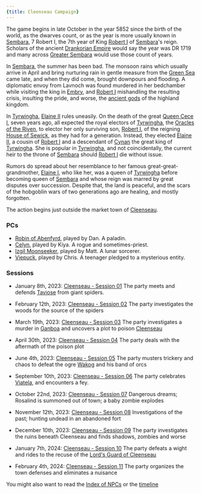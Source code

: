 ```yaml
---
{title: Cleenseau Campaign}
---
```

The game begins in late October in the year 5852 since the birth of the world, as the dwarves count, or as the year is more usually known in [Sembara](<../../gazetteer/greater-sembara/sembara/sembara.md>), 7 Robert I, the 7th year of King [Robert I](<../../people/historical-figures/sembaran-royalty/robert-i.md>) of [Sembara](<../../gazetteer/greater-sembara/sembara/sembara.md>)'s reign. Scholars of the ancient [Drankorian Empire](<../../history/drankorian-era/drankorian-empire.md>) would say the year was DR 1719 and many across [Greater Sembara](<../../gazetteer/greater-sembara/greater-sembara.md>) would use those count of years.

In [Sembara](<../../gazetteer/greater-sembara/sembara/sembara.md>), the summer has been bad. The monsoon rains which usually arrive in April and bring nurturing rain in gentle measure from the [Green Sea](<../../gazetteer/green-sea.md>) came late, and when they did come, brought downpours and flooding. A diplomatic envoy from Lavnoch was found murdered in her bedchamber while visiting the king in [Embry](<../../gazetteer/greater-sembara/sembara/heartlands/embry.md>), and [Robert I](<../../people/historical-figures/sembaran-royalty/robert-i.md>) mishandling the resulting crisis, insulting the pride, and worse, the [ancient gods](<../../cosmology/religions/kestavo/kestavo.md>) of the highland kingdom.

In [Tyrwingha](<../../gazetteer/greater-sembara/tyrwingha/tyrwingha.md>), [Elaine II](<../../people/historical-figures/sembaran-royalty/elaine-ii.md>) rules uneasily. On the death of the great [Queen Cece I](<../../people/historical-figures/sembaran-royalty/cece-i.md>), seven years ago, all expected the royal electors of [Tyrwingha](<../../gazetteer/greater-sembara/tyrwingha/tyrwingha.md>), the [Oracles of the Riven](<../../groups/oracle-of-the-riven.md>), to elector her only surviving son, [Robert I](<../../people/historical-figures/sembaran-royalty/robert-i.md>), of the reigning [House of Sewick](<../../groups/sembaran-noble-houses/house-of-sewick.md>), as they had for a generation. Instead, they elected [Elaine II](<../../people/historical-figures/sembaran-royalty/elaine-ii.md>), a cousin of [Robert I](<../../people/historical-figures/sembaran-royalty/robert-i.md>) and a descendant of [Cynan](<../../people/historical-figures/sembaran-royalty/cynan.md>) the great king of [Tyrwingha](<../../gazetteer/greater-sembara/tyrwingha/tyrwingha.md>). She is popular in [Tyrwingha](<../../gazetteer/greater-sembara/tyrwingha/tyrwingha.md>), and not coincidentally, the current heir to the throne of [Sembara](<../../gazetteer/greater-sembara/sembara/sembara.md>) should [Robert I](<../../people/historical-figures/sembaran-royalty/robert-i.md>) die without issue.

Rumors do spread about her resemblance to her famous great-great-grandmother, [Elaine I](<../../people/historical-figures/sembaran-royalty/elaine-i.md>), who like her, was a queen of [Tyrwingha](<../../gazetteer/greater-sembara/tyrwingha/tyrwingha.md>) before becoming queen of [Sembara](<../../gazetteer/greater-sembara/sembara/sembara.md>) and whose reign was marred by great disputes over succession. Despite that, the land is peaceful, and the scars of the hobgoblin wars of two generations ago are healing, and mostly forgotten. 

The action begins just outside the market town of [Cleenseau](<../../gazetteer/greater-sembara/sembara/barony-of-aveil/cleenseau-region/cleenseau/cleenseau.md>).
### PCs

* [Robin of Abenfyrd](<../../people/pcs/cleenseau/robin-of-abenfyrd.md>), played by Dan. A paladin.
* [Celyn](<../../people/pcs/cleenseau/celyn.md>), played by Kiya. A rogue and sometimes-priest.
* [Izgil Moonseeker](<../../people/pcs/cleenseau/izgil-moonseeker.md>), played by Matt. A lunar sorcerer.
* [Viepuck](<../../people/pcs/cleenseau/viepuck.md>), played by Chris. A teenager pledged to a mysterious entity.
### Sessions

* January 8th, 2023: [Cleenseau - Session 01](<sessions/cleenseau-session-01.md>)
	The party meets and defends [Taviose](<../../gazetteer/greater-sembara/sembara/barony-of-aveil/cleenseau-region/taviose.md>) from giant spiders.

* February 12th, 2023: [Cleenseau - Session 02](<sessions/cleenseau-session-02.md>)
	The party investigates the woods for the source of the spiders

* March 19th, 2023: [Cleenseau - Session 03](<sessions/cleenseau-session-03.md>)
	The party investigates a murder in [Ganboa](<../../gazetteer/greater-sembara/sembara/barony-of-aveil/cleenseau-region/ganboa.md>) and uncovers a plot to poison [Cleenseau](<../../gazetteer/greater-sembara/sembara/barony-of-aveil/cleenseau-region/cleenseau/cleenseau.md>)

* April 30th, 2023: [Cleenseau - Session 04](<sessions/cleenseau-session-04.md>)
	The party deals with the aftermath of the poison plot

* June 4th, 2023: [Cleenseau - Session 05](<sessions/cleenseau-session-05.md>)
	The party musters trickery and chaos to defeat the ogre [Wakog](<../../people/other-nonhumans/wakog.md>) and his band of orcs

* September 10th, 2023: [Cleenseau - Session 06](<sessions/cleenseau-session-06.md>)
	The party celebrates [Viatela](<../../time/holidays-and-festivals/viatela.md>), and encounters a fey.

* October 22nd, 2023: [Cleenseau - Session 07](<sessions/cleenseau-session-07.md>)
	Dangerous dreams; Rosalind is summoned out of town; a baby zombie explodes

* November 12th, 2023: [Cleenseau - Session 08](<sessions/cleenseau-session-08.md>)
	Investigations of the past; hunting undead in an abandoned fort

* December 10th, 2023: [Cleenseau - Session 09](<sessions/cleenseau-session-09.md>)
	The party investigates the ruins beneath Cleenseau and finds shadows, zombies and worse

* January 7th, 2024: [Cleenseau - Session 10](<sessions/cleenseau-session-10.md>)
	The party defeats a wight and rides to the recuse of the [Lord's Guard of Cleenseau](<../../gazetteer/greater-sembara/sembara/barony-of-aveil/cleenseau-region/cleenseau/lord-s-guard-of-cleenseau.md>)

* February 4th, 2024: [Cleenseau - Session 11](<sessions/cleenseau-session-11.md>)
	The party organizes the town defenses and eliminates a nuisance 

You might also want to read the [Index of NPCs](<./cleenseau-campaign-index-of-npcs.md>) or the [timeline](<./cleenseau-campaign-timeline.md>)